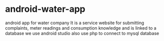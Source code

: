 # android-water-app
android app for water company
It is a service website for submitting complaints, meter readings and consumption knowledge and is linked to a database
we use android studio
also use php to connect to mysql database
